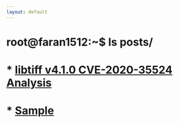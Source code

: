 ```yaml
---
layout: default
---
```


# root@faran1512:~$ ls posts/

# * [libtiff v4.1.0 CVE-2020-35524 Analysis](./CVE-2020-35524_Analysis.md)

# * [Sample](./another-page.md)

